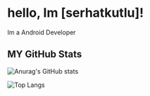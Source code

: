 # hello, Im [serhatkutlu]!

Im a Android Developer

## MY GitHub Stats

![Anurag's GitHub stats](https://github-readme-stats.vercel.app/api?username=serhatkutlu&show_icons=true&count_private=true&theme=radical)

![Top Langs](https://github-readme-stats.vercel.app/api/top-langs/?username=serhatkutlu&layout=compact&theme=radical)
